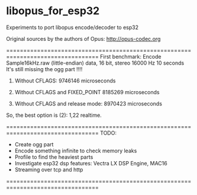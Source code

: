 # libopus_for_esp32
Experiments to port libopus encode/decoder to esp32

Original sources by the authors of Opus: http://opus-codec.org

=================================================================================
First benchmark:
Encode Sample16kHz.raw (little-endian) data, 16 bit, stereo 16000 Hz 10 seconds
It's still missing the ogg part !!!!

1. Without CFLAGS:
9746146 microseconds

2. Without CFLAGS and FIXED_POINT
8185269 microseconds

3. Without CFLAGS and release mode:
8970423 microseconds

So, the best option is (2): 1,22 realtime. 

=================================================================================
TODO:
- Create ogg part
- Encode something infinite to check memory leaks
- Profile to find the heaviest parts
- Investigate esp32 dsp features: Vectra LX DSP Engine, MAC16
- Streaming over tcp and http

=================================================================================
